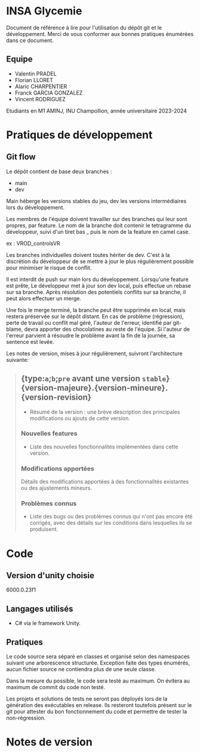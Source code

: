 # INSA Glycemie

Document de référence à lire pour l'utilisation du dépôt git et le
développement. Merci de vous conformer aux bonnes pratiques énumérées
dans ce document.

## Equipe

- Valentin PRADEL
- Florian LLORET
- Alaric CHARPENTIER
- Franck GARCIA GONZALEZ
- Vincent RODRIGUEZ

Etudiants en M1 AMINJ, INU Champollion, année universitaire 2023-2024

# Pratiques de développement

## Git flow

Le dépôt contient de base deux branches :
- main
- dev

Main héberge les versions stables du jeu, dev les versions
intermédiaires lors du développement.

Les membres de l'équipe doivent travailler sur des branches qui leur
sont propres, par feature. Le nom de la branche doit contenir le
tetragramme du développeur, suivi d'un tiret bas _ puis le nom de la
feature en camel case.

ex : VROD_controlsVR

Les branches individuelles doivent toutes hériter de dev. C'est à la
discrétion du développeur de se mettre à jour le plus régulièrement
possible pour minimiser le risque de conflit.

Il est interdit de push sur main lors du développement.
Lorsqu'une feature est prête, Le développeur met à jour son
dev local, puis effectue un rebase sur sa branche. Après
résolution des potentiels conflits sur sa branche, il peut
alors effectuer un merge.

Une fois le merge terminé, la branche peut être supprimée en local,
mais restera préservée sur le dépôt distant. En cas de problème 
(régression), perte de travail ou conflit mal géré, l'auteur de 
l'erreur, identifié par git-blame, devra apporter des chocolatines au
reste de l'équipe. Si l'auteur de l'erreur parvient à résoudre le 
problème avant la fin de la journée, sa sentence est levée.

Les notes de version, mises à jour régulièrement, suivront l'architecture suivante:
> ## {type:`a`;`b`;`pre` avant une version `stable`}{version-majeure}.{version-mineure}.{version-revision}
> - Résumé de la version : une brève description des principales modifications ou ajouts de cette version.
> 
> ### Nouvelles features
> 
> - Liste des nouvelles fonctionnalités implémentées dans cette version.
> 
> ### Modifications apportées
> 
> Détails des modifications apportées à des fonctionnalités existantes ou des ajustements mineurs. 
> 
> ### Problèmes connus
> 
> - Liste des bugs ou des problèmes connus qui n'ont pas encore été corrigés, avec des détails sur les conditions dans lesquelles ils se produisent.

# Code

## Version d'unity choisie

6000.0.23f1

## Langages utilisés

- C# via le framework Unity.

## Pratiques

Le code source sera séparé en classes et organisé selon des namespaces 
suivant une arborescence structurée. Exception faite des types énumérés, aucun
fichier source ne contiendra plus de une seule classe.

Dans la mesure du possible, le code sera testé au
maximum. On évitera au maximum de commit du code non testé.

Les projets et solutions de tests ne seront pas déployés lors de la
génération des exécutables en release. Ils resteront toutefois
présent sur le git pour attester du bon fonctionnement du code et
permettre de tester la non-régression.

# Notes de version
